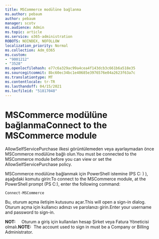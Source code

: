 ```yaml
---
title: MSCommerce modülüne bağlanma
ms.author: pebaum
author: pebaum
manager: scotv
ms.audience: Admin
ms.topic: article
ms.service: o365-administration
ROBOTS: NOINDEX, NOFOLLOW
localization_priority: Normal
ms.collection: Adm_O365
ms.custom:
- "9001212"
- "3528"
ms.openlocfilehash: e77c6a329ac99a4cea4f143dcb3c661b6a518e35
ms.sourcegitcommit: 8bc60ec34bc1e40685e3976576e04a2623f63a7c
ms.translationtype: MT
ms.contentlocale: tr-TR
ms.lasthandoff: 04/15/2021
ms.locfileid: "51817048"
---
```

# <a name="connect-to-the-mscommerce-module"></a><span data-ttu-id="eeb5b-102">MSCommerce modülüne bağlanma</span><span class="sxs-lookup"><span data-stu-id="eeb5b-102">Connect to the MSCommerce module</span></span>

<span data-ttu-id="eeb5b-103">AllowSelfServicePurchase ilkesi görüntülemeden veya ayarlaymadan önce MSCommerce modülüne bağlı olun.</span><span class="sxs-lookup"><span data-stu-id="eeb5b-103">You must be connected to the MSCommerce module before you can view or set the AllowSelfServicePurchase policy.</span></span>  

<span data-ttu-id="eeb5b-104">MSCommerce modülüne bağlanmak için PowerShell istemine (PS C: \) ), aşağıdaki komutu girin:</span><span class="sxs-lookup"><span data-stu-id="eeb5b-104">To connect to the MSCommerce module, at the PowerShell prompt (PS C:\), enter the following command:</span></span>

`Connect-MSCommerce`

<span data-ttu-id="eeb5b-105">Bu, oturum açma iletişim kutusunu açar.</span><span class="sxs-lookup"><span data-stu-id="eeb5b-105">This will open a sign-in dialog.</span></span> <span data-ttu-id="eeb5b-106">Oturum açma için kullanıcı adınızı ve parolanızı girin.</span><span class="sxs-lookup"><span data-stu-id="eeb5b-106">Enter your username and password to sign-in.</span></span>

<span data-ttu-id="eeb5b-107">**NOT:** &nbsp; &nbsp; Oturum a giriş için kullanılan hesap Şirket veya Fatura Yöneticisi olmalı.</span><span class="sxs-lookup"><span data-stu-id="eeb5b-107">**NOTE:**&nbsp;&nbsp;The account used to sign in must be a Company or Billing Administrator.</span></span>
